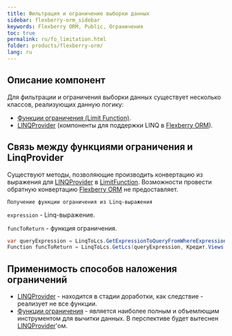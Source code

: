 ```yaml
---
title: Фильтрация и ограничение выборки данных
sidebar: flexberry-orm_sidebar
keywords: Flexberry ORM, Public, Ограничения
toc: true
permalink: ru/fo_limitation.html
folder: products/flexberry-orm/
lang: ru
---
```




## Описание компонент

Для фильтрации и ограничения выборки данных существует несколько классов, реализующих данную логику:

* [Функции ограничения (Limit Function)](fo_limit-function.html).
* [LINQProvider](fo_linq-provider.html) (компоненты для поддержки LINQ в [Flexberry ORM](fo_flexberry-orm.html)).

## Связь между функциями ограничения и LinqProvider

Существуют методы, позволяющие производить конвертацию из выражения для [LINQProvider](fo_linq-provider.html) в [LimitFunction](fo_limit-function.html). Возможности провести обратную конвертацию [Flexberry ORM](fo_flexberry-orm.html) не предоставляет.

`Получение функции ограничения из Linq-выражения`

`expression` - Linq-выражение.

`funcToReturn` - функция ограничения.

``` csharp
var queryExpression = LinqToLcs.GetExpressionToQueryFromWhereExpression(expression, typeof(Кредит));  
Function funcToReturn = LinqToLcs.GetLcs(queryExpression, Кредит.Views.C__КредитE, limitResolvingViews).LimitFunction;
```

## Применимость способов наложения ограничений

* [LINQProvider](fo_linq-provider.html)  - находится в стадии доработки, как следствие - реализует не все функции.
* [Функции ограничения](fo_limit-function.html) - является наиболее полным и объемлющим инструментом для вычитки данных. В перспективе будет вытеснен [LINQProvider](fo_linq-provider.html)'ом.
